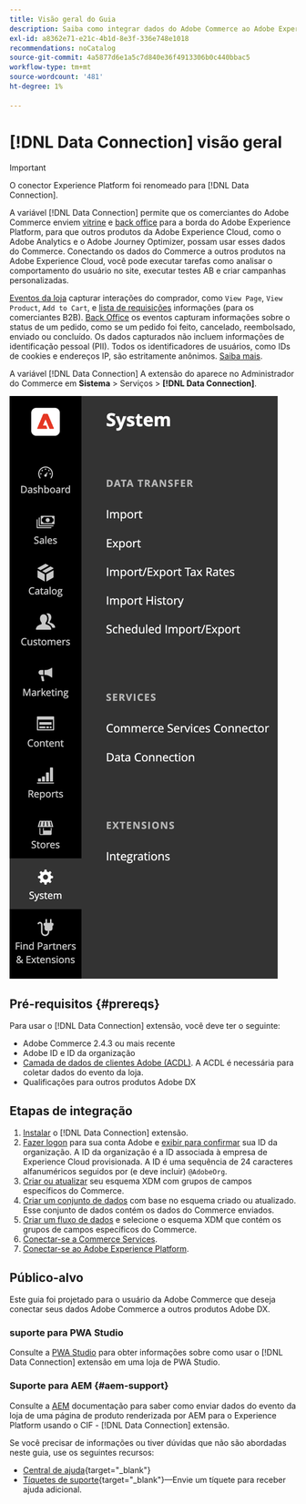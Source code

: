 ```yaml
---
title: Visão geral do Guia
description: Saiba como integrar dados do Adobe Commerce ao Adobe Experience Platform usando o [!DNL Data Connection] extensão.
exl-id: a8362e71-e21c-4b1d-8e3f-336e748e1018
recommendations: noCatalog
source-git-commit: 4a5877d6e1a5c7d840e36f4913306b0c440bbac5
workflow-type: tm+mt
source-wordcount: '481'
ht-degree: 1%

---
```


# [!DNL Data Connection] visão geral

>[!IMPORTANT]
>
>O conector Experience Platform foi renomeado para [!DNL Data Connection].

A variável [!DNL Data Connection] permite que os comerciantes do Adobe Commerce enviem [vitrine](events.md#storefront-events) e [back office](events.md#back-office-events) para a borda do Adobe Experience Platform, para que outros produtos da Adobe Experience Cloud, como o Adobe Analytics e o Adobe Journey Optimizer, possam usar esses dados do Commerce. Conectando os dados do Commerce a outros produtos na Adobe Experience Cloud, você pode executar tarefas como analisar o comportamento do usuário no site, executar testes AB e criar campanhas personalizadas.

[Eventos da loja](events.md#storefront-events) capturar interações do comprador, como `View Page`, `View Product`, `Add to Cart`, e [lista de requisições](events.md#b2b-events) informações (para os comerciantes B2B). [Back Office](events.md#back-office-events) os eventos capturam informações sobre o status de um pedido, como se um pedido foi feito, cancelado, reembolsado, enviado ou concluído. Os dados capturados não incluem informações de identificação pessoal (PII). Todos os identificadores de usuários, como IDs de cookies e endereços IP, são estritamente anônimos. [Saiba mais](https://www.adobe.com/privacy/experience-cloud.html).

A variável [!DNL Data Connection] A extensão do aparece no Administrador do Commerce em **Sistema** > Serviços > **[!DNL Data Connection]**.

![[!DNL Data Connection] exibição do administrador da extensão](assets/epc-adminui.png)

## Pré-requisitos {#prereqs}

Para usar o [!DNL Data Connection] extensão, você deve ter o seguinte:

- Adobe Commerce 2.4.3 ou mais recente
- Adobe ID e ID da organização
- [Camada de dados de clientes Adobe (ACDL)](https://experienceleague.adobe.com/docs/experience-platform/tags/extensions/client/client-data-layer/overview.html). A ACDL é necessária para coletar dados do evento da loja.
- Qualificações para outros produtos Adobe DX

## Etapas de integração

1. [Instalar](install.md) o [!DNL Data Connection] extensão.
1. [Fazer logon](https://helpx.adobe.com/manage-account/using/access-adobe-id-account.html) para sua conta Adobe e [exibir para confirmar](https://experienceleague.adobe.com/docs/core-services/interface/administration/organizations.html#concept_EA8AEE5B02CF46ACBDAD6A8508646255) sua ID da organização. A ID da organização é a ID associada à empresa de Experience Cloud provisionada. A ID é uma sequência de 24 caracteres alfanuméricos seguidos por (e deve incluir) `@AdobeOrg`.
1. [Criar ou atualizar](update-xdm.md) seu esquema XDM com grupos de campos específicos do Commerce.
1. [Criar um conjunto de dados](https://experienceleague.adobe.com/docs/platform-learn/implement-mobile-sdk/experience-cloud/platform.html#create-a-dataset) com base no esquema criado ou atualizado. Esse conjunto de dados contém os dados do Commerce enviados.
1. [Criar um fluxo de dados](https://experienceleague.adobe.com/docs/experience-platform/datastreams/overview.html) e selecione o esquema XDM que contém os grupos de campos específicos do Commerce.
1. [Conectar-se a Commerce Services](../landing/saas.md).
1. [Conectar-se ao Adobe Experience Platform](connect-data.md).

## Público-alvo

Este guia foi projetado para o usuário da Adobe Commerce que deseja conectar seus dados Adobe Commerce a outros produtos Adobe DX.

### suporte para PWA Studio

Consulte a [PWA Studio](https://developer.adobe.com/commerce/pwa-studio/integrations/adobe-commerce/aep/) para obter informações sobre como usar o [!DNL Data Connection] extensão em uma loja de PWA Studio.

### Suporte para AEM {#aem-support}

Consulte a [AEM](https://experienceleague.adobe.com/docs/experience-manager-cloud-service/content/content-and-commerce/integrations/aep.html) documentação para saber como enviar dados do evento da loja de uma página de produto renderizada por AEM para o Experience Platform usando o CIF - [!DNL Data Connection] extensão.

Se você precisar de informações ou tiver dúvidas que não são abordadas neste guia, use os seguintes recursos:

- [Central de ajuda](https://experienceleague.adobe.com/docs/commerce-knowledge-base/kb/overview.html){target="_blank"}
- [Tíquetes de suporte](https://experienceleague.adobe.com/docs/commerce-knowledge-base/kb/help-center-guide/magento-help-center-user-guide.html#submit-ticket){target="_blank"}—Envie um tíquete para receber ajuda adicional.
